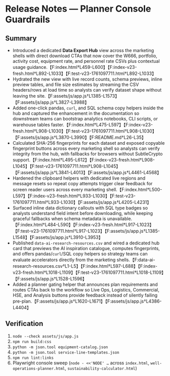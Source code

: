 # Release Notes — Planner Console Guardrails

## Summary

- Introduced a dedicated **Data Export Hub** view across the marketing shells with direct download CTAs that now cover the W666, portfolio, activity cost, equipment rate, and personnel rate CSVs plus contextual usage guidance.【F:index.html†L459-L600】【F:index-v23-fresh.html†L892-L1033】【F:test-v23-1761097711.html†L892-L1033】
- Hydrated the new view with live record counts, schema previews, inline preview tables, and file size estimates by streaming the CSV headers/rows at load time so analysts can verify dataset shape without leaving the site.【F:assets/js/app.js†L1385-L1573】【F:assets/js/app.js†L3827-L3988】
- Added one-click pandas, <code>curl</code>, and SQL schema copy helpers inside the hub and captured the enhancement in the documentation so downstream teams can bootstrap analytics notebooks, CLI scripts, or warehouse tables faster.【F:index.html†L475-L597】【F:index-v23-fresh.html†L908-L1030】【F:test-v23-1761097711.html†L908-L1030】【F:assets/js/app.js†L3870-L3990】【F:README.md†L26-L35】
- Calculated SHA-256 fingerprints for each dataset and exposed copyable fingerprint buttons across every marketing shell so analysts can verify integrity from the hub, with fallbacks for browsers without SubtleCrypto support.【F:index.html†L495-L612】【F:index-v23-fresh.html†L908-L1045】【F:test-v23-1761097711.html†L908-L1045】【F:assets/js/app.js†L3841-L4013】【F:assets/js/app.js†L4461-L4568】
- Hardened the clipboard helpers with dedicated live regions and message resets so repeat copy attempts trigger clear feedback for screen reader users across every marketing shell.【F:index.html†L500-L597】【F:index-v23-fresh.html†L933-L1030】【F:test-v23-1761097711.html†L933-L1030】【F:assets/js/app.js†L4205-L4231】
- Surfaced inline data dictionary callouts with SQL type badges so analysts understand field intent before downloading, while keeping graceful fallbacks when schema metadata is unavailable.【F:index.html†L484-L590】【F:index-v23-fresh.html†L917-L1023】【F:test-v23-1761097711.html†L917-L1023】【F:assets/js/app.js†L1385-L1548】【F:assets/js/app.js†L3910-L3953】
- Published `data-ai-research-resources.csv` and wired a dedicated hub card that previews the AI inspiration catalogue, computes fingerprints, and offers pandas/<code>curl</code>/SQL copy helpers so strategy teams can evaluate accelerators directly from the marketing shells.【F:data-ai-research-resources.csv†L1-L5】【F:index.html†L597-L688】【F:index-v23-fresh.html†L1018-L1109】【F:test-v23-1761097711.html†L1018-L1109】【F:assets/js/app.js†L1528-L1596】
- Added a planner gating helper that announces plan requirements and routes CTAs back to the workflow so Live Ops, Logistics, Commercial, HSE, and Analysis buttons provide feedback instead of silently failing pre-plan.【F:assets/js/app.js†L1620-L1671】【F:assets/js/app.js†L4386-L4404】

## Verification

1. `node --check assets/js/app.js`
2. `npm run build:css`
3. `python -m json.tool equipment-catalog.json`
4. `python -m json.tool service-line-templates.json`
5. `npm run lint:links`
6. Playwright console sweep (`node - <<'NODE' …` across `index.html`, `well-operations-planner.html`, `sustainability-calculator.html`)

